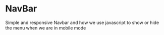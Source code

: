 # NavBar
Simple and responsive Navbar and how we use javascript to show or hide the menu when we are in mobile mode

